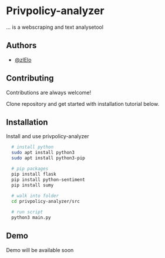 
# Privpolicy-analyzer

... is a webscraping and text analysetool


## Authors

- [@zlElo](https://www.github.com/zlElo)


## Contributing

Contributions are always welcome!

Clone repository and get started with installation tutorial below.


## Installation

Install and use privpolicy-analyzer

```bash
  # install python
  sudo apt install python3
  sudo apt install python3-pip

  # pip packages
  pip install flask
  pip install python-sentiment
  pip install sumy
  
  # walk into folder
  cd privpolicy-analyzer/src

  # run script
  python3 main.py 
```
    
## Demo

Demo will be available soon
